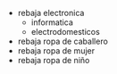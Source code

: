 - rebaja electronica
  - informatica
  - electrodomesticos
- rebaja ropa de caballero
- rebaja ropa de mujer
- rebaja ropa de niño
